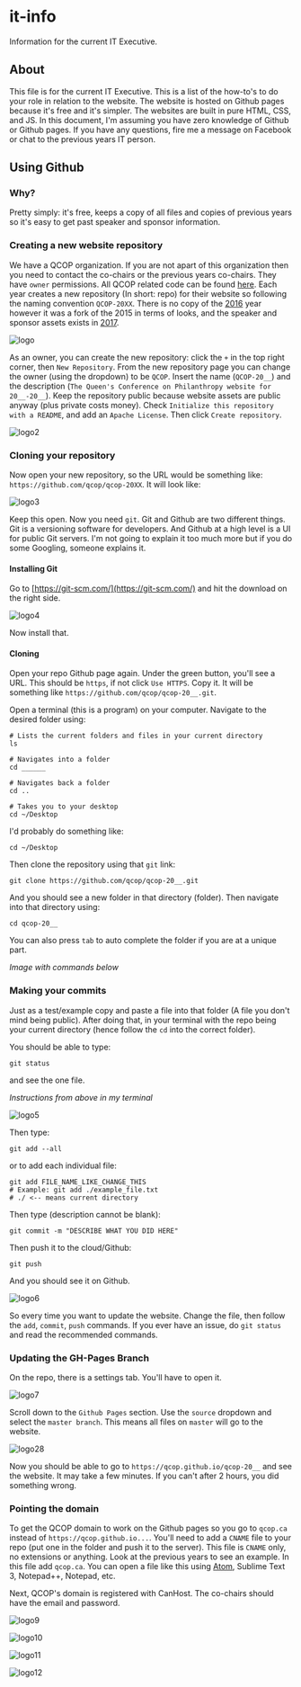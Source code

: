 # it-info
Information for the current IT Executive.

## About

This file is for the current IT Executive. This is a list of the how-to's to do your role in relation to the website. The website is hosted on Github pages because it's free and it's simpler. The websites are built in pure HTML, CSS, and JS. In this document, I'm assuming you have zero knowledge of Github or Github pages. If you have any questions, fire me a message on Facebook or chat to the previous years IT person.

## Using Github

### Why?

Pretty simply: it's free, keeps a copy of all files and copies of previous years so it's easy to get past speaker and sponsor information.


### Creating a new website repository

We have a QCOP organization. If you are not apart of this organization then you need to contact the co-chairs or the previous years co-chairs. They have `owner` permissions. All QCOP related code can be found [here](https://github.com/QCOP). Each year creates a new repository (In short: repo) for their website so following the naming convention `QCOP-20XX`. There is no copy of the [2016](https://github.com/qcop/qcop-2015) year however it was a fork of the 2015 in terms of looks, and the speaker and sponsor assets exists in [2017](https://github.com/qcop/qcop-2017).

![logo](https://raw.githubusercontent.com/QCOP/it-info/master/imgs/step1_1.png "Logo Title Text 2")


As an owner, you can create the new repository: click the `+` in the top right corner, then `New Repository`. From the new repository page you can change the owner (using the dropdown) to be `QCOP`. Insert the name (`QCOP-20__`) and the description (`The Queen's Conference on Philanthropy website for 20__-20__`). Keep the repository public because website assets are public anyway (plus private costs money). Check `Initialize this repository with a README`, and add an `Apache License`. Then click `Create repository`.

![logo2](https://raw.githubusercontent.com/QCOP/it-info/master/imgs/step1_2.png "Logo Title Text 2")


### Cloning your repository

Now open your new repository, so the URL would be something like: `https://github.com/qcop/qcop-20XX`. It will look like:

![logo3](https://raw.githubusercontent.com/QCOP/it-info/master/imgs/step1_3.png "Logo Title Text 2")


Keep this open. Now you need `git`. Git and Github are two different things. Git is a versioning software for developers. And Github at a high level is a UI for public Git servers. I'm not going to explain it too much more but if you do some Googling, someone explains it.


#### Installing Git

Go to [https://git-scm.com/](https://git-scm.com/) and hit the download on the right side.

![logo4](https://raw.githubusercontent.com/QCOP/it-info/master/imgs/step1_4.png "Logo Title Text 2")


Now install that.


#### Cloning

Open your repo Github page again. Under the green button, you'll see a URL. This should be `https`, if not click `Use HTTPS`. Copy it. It will be something like `https://github.com/qcop/qcop-20__.git`.


Open a terminal (this is a program) on your computer. Navigate to the desired folder using:
```
# Lists the current folders and files in your current directory
ls

# Navigates into a folder
cd ______

# Navigates back a folder
cd ..

# Takes you to your desktop
cd ~/Desktop
```

I'd probably do something like:
```
cd ~/Desktop
```

Then clone the repository using that `git` link:

```
git clone https://github.com/qcop/qcop-20__.git
```

And you should see a new folder in that directory (folder). Then navigate into that directory using:

```
cd qcop-20__
```

You can also press `tab` to auto complete the folder if you are at a unique part.

*Image with commands below*

### Making your commits

Just as a test/example copy and paste a file into that folder (A file you don't mind being public). After doing that, in your terminal with the repo being your current directory (hence follow the `cd` into the correct folder).

You should be able to type:

```
git status
```

and see the one file.

*Instructions from above in my terminal*

![logo5](https://raw.githubusercontent.com/QCOP/it-info/master/imgs/step2_1.png "Logo Title Text 2")


Then type:
```
git add --all
```

or to add each individual file:
```
git add FILE_NAME_LIKE_CHANGE_THIS
# Example: git add ./example_file.txt
# ./ <-- means current directory
```

Then type (description cannot be blank):

```
git commit -m "DESCRIBE WHAT YOU DID HERE"
```

Then push it to the cloud/Github:
```
git push
```

And you should see it on Github.

![logo6](https://raw.githubusercontent.com/QCOP/it-info/master/imgs/step2_3.png "Logo Title Text 2")


So every time you want to update the website. Change the file, then follow the `add`, `commit`, `push` commands. If you ever have an issue, do `git status` and read the recommended commands.



### Updating the GH-Pages Branch

On the repo, there is a settings tab. You'll have to open it.

![logo7](https://raw.githubusercontent.com/QCOP/it-info/master/imgs/step3_1.png "Logo Title Text 2")


Scroll down to the `Github Pages` section. Use the `source` dropdown and select the `master branch`. This means all files on `master` will go to the website.

![logo28](https://raw.githubusercontent.com/QCOP/it-info/master/imgs/step3_2.png "Logo Title Text 2")


Now you should be able to go to `https://qcop.github.io/qcop-20__` and see the website. It may take a few minutes. If you can't after 2 hours, you did something wrong.


### Pointing the domain

To get the QCOP domain to work on the Github pages so you go to `qcop.ca` instead of `https://qcop.github.io...`. You'll need to add a `CNAME` file to your repo (put one in the folder and push it to the server). This file is `CNAME` only, no extensions or anything. Look at the previous years to see an example. In this file add `qcop.ca`. You can open a file like this using [Atom](https://atom.io/), Sublime Text 3, Notepad++, Notepad, etc.


Next, QCOP's domain is registered with CanHost. The co-chairs should have the email and password.


![logo9](https://raw.githubusercontent.com/QCOP/it-info/master/imgs/stepa.png "Logo Title Text 2")

![logo10](https://raw.githubusercontent.com/QCOP/it-info/master/imgs/stepb.png "Logo Title Text 2")

![logo11](https://raw.githubusercontent.com/QCOP/it-info/master/imgs/stepc.png "Logo Title Text 2")

![logo12](https://raw.githubusercontent.com/QCOP/it-info/master/imgs/stepd.png "Logo Title Text 2")
